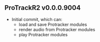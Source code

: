 ProTrackR2 v0.0.0.9004
-------------

  * Initial commit, which can:
    * load and save Protracker modules
    * render audio from Protracker modules
    * play Protracker modules